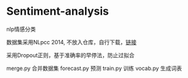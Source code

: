 # Sentiment-analysis
nlp情感分类

数据集采用NLpcc 2014, 不放入仓库，自行下载，[链接](https://github.com/DinghaoXi/chinese-sentiment-datasets)

采用Dropout正则，基于准确率的早停法，防止过拟合

merge.py 合并数据集
forecast.py 预测
train.py 训练
vocab.py 生成词表